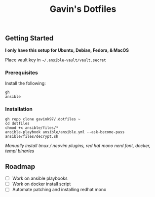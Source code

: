 <h1 align="center">Gavin's Dotfiles</h1>
<br>

## Getting Started

**I only have this setup for Ubuntu, Debian, Fedora, & MacOS**

Place vault key in `~/.ansible-vault/vault.secret`


### Prerequisites
Install the following:
```
gh
ansible
```

### Installation
```
gh repo clone gavink97/.dotfiles ~
cd dotfiles
chmod +x ansible/files/*
ansible-playbook ansible/ansible.yml --ask-become-pass
ansible/files/decrypt.sh
```

*Manually install tmux / neovim plugins, red hat mono nerd font, docker, templ binaries*

## Roadmap
- [ ] Work on ansible playbooks
- [ ] Work on docker install script
- [ ] Automate patching and installing redhat mono
